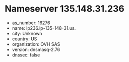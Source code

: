 # Nameserver 135.148.31.236

* as_number: 16276
* name: ip236.ip-135-148-31.us.
* city: Unknown
* country: US
* organization: OVH SAS
* version: dnsmasq-2.76
* dnssec: false
